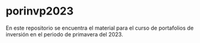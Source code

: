 # porinvp2023
En este repositorio se encuentra el material para el curso de portafolios de inversión en el periodo de primavera del 2023.
